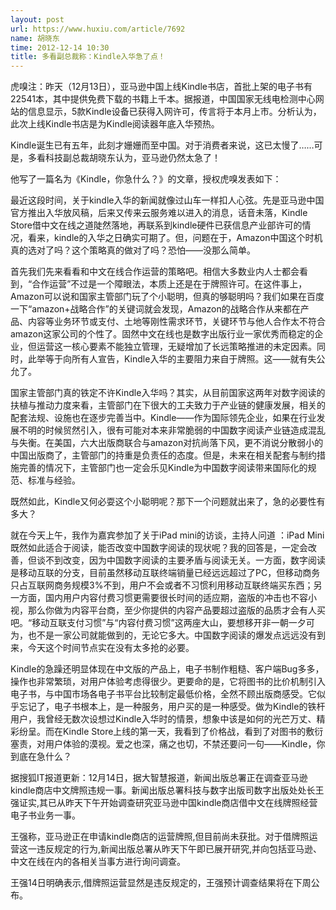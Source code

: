 ```yaml
---
layout: post
url: https://www.huxiu.com/article/7692
name: 胡晓东
time: 2012-12-14 10:30
title: 多看副总裁称：Kindle入华急了点！
---
```

虎嗅注：昨天（12月13日），亚马逊中国上线Kindle书店，首批上架的电子书有22541本，其中提供免费下载的书籍上千本。据报道，中国国家无线电检测中心网站的信息显示，5款Kindle设备已获得入网许可，传言将于本月上市。分析认为，此次上线Kindle书店是为Kindle阅读器年底入华预热。

Kindle诞生已有五年，此刻才姗姗而至中国。对于消费者来说，这已太慢了……可是，多看科技副总裁胡晓东认为，亚马逊仍然太急了！

他写了一篇名为《Kindle，你急什么？》的文章，授权虎嗅发表如下：

最近这段时间，关于kindle入华的新闻就像过山车一样扣人心弦。先是亚马逊中国官方推出入华放风稿，后来又传来云服务难以进入的消息，话音未落，Kindle Store借中文在线之道陡然落地，再联系到kindle硬件已获信息产业部许可的情况，看来，kindle的入华之日确实可期了。但，问题在于，Amazon中国这个时机真的选对了吗？这个策略真的做对了吗？恐怕——没那么简单。

首先我们先来看看和中文在线合作运营的策略吧。相信大多数业内人士都会看到，“合作运营”不过是一个障眼法，本质上还是在于牌照许可。在这件事上，Amazon可以说和国家主管部门玩了个小聪明，但真的够聪明吗？我们如果在百度一下“amazon+战略合作”的关键词就会发现，Amazon的战略合作从来都在产品、内容等业务环节或支付、土地等刚性需求环节，关键环节与他人合作太不符合amazon这家公司的个性了。固然中文在线也是数字出版行业一家优秀而稳定的企业，但运营这一核心要素不能独立管理，无疑增加了长远策略推进的未定因素。同时，此举等于向所有人宣告，Kindle入华的主要阻力来自于牌照。这——就有失公允了。

国家主管部门真的铁定不许Kindle入华吗？其实，从目前国家这两年对数字阅读的扶植与推动力度来看，主管部门在下很大的工夫致力于产业链的健康发展，相关的配套法规、设施也在逐步完善当中。Kindle——作为国际领先企业，如果在行业发展不明的时候贸然引入，很有可能对本来非常脆弱的中国数字阅读产业链造成混乱与失衡。在美国，六大出版商联合与amazon对抗尚落下风，更不消说分散弱小的中国出版商了，主管部门的持重是负责任的态度。但是，未来在相关配套与制约措施完善的情况下，主管部门也一定会乐见Kindle为中国数字阅读带来国际化的规范、标准与经验。

既然如此，Kindle又何必耍这个小聪明呢？那下一个问题就出来了，急的必要性有多大？

就在今天上午，我作为嘉宾参加了关于iPad mini的访谈，主持人问道 ：iPad Mini既然如此适合于阅读，能否改变中国数字阅读的现状呢？我的回答是，一定会改善，但谈不到改变，因为中国数字阅读的主要矛盾与阅读无关。一方面，数字阅读是移动互联的分支，目前虽然移动互联终端销量已经远远超过了PC，但移动商务只占互联网商务规模3%不到，用户不会或者不习惯利用移动互联终端买东西；另一方面，国内用户内容付费习惯更需要很长时间的适应期，盗版的冲击也不容小视，那么你做为内容平台商，至少你提供的内容产品要超过盗版的品质才会有人买吧。“移动互联支付习惯”与“内容付费习惯”这两座大山，要想移开非一朝一夕可为，也不是一家公司就能做到的，无论它多大。中国数字阅读的爆发点远远没有到来，今天这个时间节点实在没有太多抢的必要。

Kindle的急躁还明显体现在中文版的产品上，电子书制作粗糙、客户端Bug多多，操作也非常繁琐，对用户体验考虑得很少。更要命的是，它将图书的比价机制引入电子书，与中国市场各电子书平台比较制定最低价格，全然不顾出版商感受。它似乎忘记了，电子书根本上，是一种服务，用户买的是一种感受。做为Kindle的铁杆用户，我曾经无数次设想过Kindle入华时的情景，想象中该是如何的光芒万丈、精彩纷呈。而在Kindle Store上线的第一天，我看到了价格战，看到了对图书的敷衍塞责，对用户体验的漠视。爱之也深，痛之也切，不禁还要问一句——Kindle，你到底在急什么？

据搜狐IT报道更新：12月14日，据大智慧报道，新闻出版总署正在调查亚马逊kindle商店中文牌照违规一事。新闻出版总署科技与数字出版司数字出版处处长王强证实,其已从昨天下午开始调查研究亚马逊中国kindle商店借中文在线牌照经营电子书业务一事。

王强称，亚马逊正在申请kindle商店的运营牌照,但目前尚未获批。对于借牌照运营这一违反规定的行为,新闻出版总署从昨天下午即已展开研究,并向包括亚马逊、中文在线在内的各相关当事方进行询问调查。

王强14日明确表示,借牌照运营显然是违反规定的，王强预计调查结果将在下周公布。


